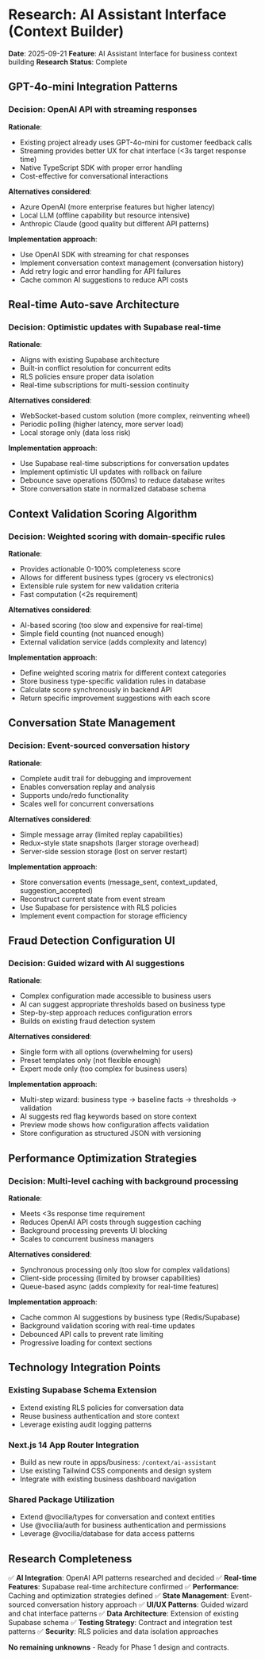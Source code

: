 # Research: AI Assistant Interface (Context Builder)

**Date**: 2025-09-21
**Feature**: AI Assistant Interface for business context building
**Research Status**: Complete

## GPT-4o-mini Integration Patterns

### Decision: OpenAI API with streaming responses
**Rationale**:
- Existing project already uses GPT-4o-mini for customer feedback calls
- Streaming provides better UX for chat interface (<3s target response time)
- Native TypeScript SDK with proper error handling
- Cost-effective for conversational interactions

**Alternatives considered**:
- Azure OpenAI (more enterprise features but higher latency)
- Local LLM (offline capability but resource intensive)
- Anthropic Claude (good quality but different API patterns)

**Implementation approach**:
- Use OpenAI SDK with streaming for chat responses
- Implement conversation context management (conversation history)
- Add retry logic and error handling for API failures
- Cache common AI suggestions to reduce API costs

## Real-time Auto-save Architecture

### Decision: Optimistic updates with Supabase real-time
**Rationale**:
- Aligns with existing Supabase architecture
- Built-in conflict resolution for concurrent edits
- RLS policies ensure proper data isolation
- Real-time subscriptions for multi-session continuity

**Alternatives considered**:
- WebSocket-based custom solution (more complex, reinventing wheel)
- Periodic polling (higher latency, more server load)
- Local storage only (data loss risk)

**Implementation approach**:
- Use Supabase real-time subscriptions for conversation updates
- Implement optimistic UI updates with rollback on failure
- Debounce save operations (500ms) to reduce database writes
- Store conversation state in normalized database schema

## Context Validation Scoring Algorithm

### Decision: Weighted scoring with domain-specific rules
**Rationale**:
- Provides actionable 0-100% completeness score
- Allows for different business types (grocery vs electronics)
- Extensible rule system for new validation criteria
- Fast computation (<2s requirement)

**Alternatives considered**:
- AI-based scoring (too slow and expensive for real-time)
- Simple field counting (not nuanced enough)
- External validation service (adds complexity and latency)

**Implementation approach**:
- Define weighted scoring matrix for different context categories
- Store business type-specific validation rules in database
- Calculate score synchronously in backend API
- Return specific improvement suggestions with each score

## Conversation State Management

### Decision: Event-sourced conversation history
**Rationale**:
- Complete audit trail for debugging and improvement
- Enables conversation replay and analysis
- Supports undo/redo functionality
- Scales well for concurrent conversations

**Alternatives considered**:
- Simple message array (limited replay capabilities)
- Redux-style state snapshots (larger storage overhead)
- Server-side session storage (lost on server restart)

**Implementation approach**:
- Store conversation events (message_sent, context_updated, suggestion_accepted)
- Reconstruct current state from event stream
- Use Supabase for persistence with RLS policies
- Implement event compaction for storage efficiency

## Fraud Detection Configuration UI

### Decision: Guided wizard with AI suggestions
**Rationale**:
- Complex configuration made accessible to business users
- AI can suggest appropriate thresholds based on business type
- Step-by-step approach reduces configuration errors
- Builds on existing fraud detection system

**Alternatives considered**:
- Single form with all options (overwhelming for users)
- Preset templates only (not flexible enough)
- Expert mode only (too complex for business users)

**Implementation approach**:
- Multi-step wizard: business type → baseline facts → thresholds → validation
- AI suggests red flag keywords based on store context
- Preview mode shows how configuration affects validation
- Store configuration as structured JSON with versioning

## Performance Optimization Strategies

### Decision: Multi-level caching with background processing
**Rationale**:
- Meets <3s response time requirement
- Reduces OpenAI API costs through suggestion caching
- Background processing prevents UI blocking
- Scales to concurrent business managers

**Alternatives considered**:
- Synchronous processing only (too slow for complex validations)
- Client-side processing (limited by browser capabilities)
- Queue-based async (adds complexity for real-time features)

**Implementation approach**:
- Cache common AI suggestions by business type (Redis/Supabase)
- Background validation scoring with real-time updates
- Debounced API calls to prevent rate limiting
- Progressive loading for context sections

## Technology Integration Points

### Existing Supabase Schema Extension
- Extend existing RLS policies for conversation data
- Reuse business authentication and store context
- Leverage existing audit logging patterns

### Next.js 14 App Router Integration
- Build as new route in apps/business: `/context/ai-assistant`
- Use existing Tailwind CSS components and design system
- Integrate with existing business dashboard navigation

### Shared Package Utilization
- Extend @vocilia/types for conversation and context entities
- Use @vocilia/auth for business authentication and permissions
- Leverage @vocilia/database for data access patterns

## Research Completeness

✅ **AI Integration**: OpenAI API patterns researched and decided
✅ **Real-time Features**: Supabase real-time architecture confirmed
✅ **Performance**: Caching and optimization strategies defined
✅ **State Management**: Event-sourced conversation history approach
✅ **UI/UX Patterns**: Guided wizard and chat interface patterns
✅ **Data Architecture**: Extension of existing Supabase schema
✅ **Testing Strategy**: Contract and integration test patterns
✅ **Security**: RLS policies and data isolation approaches

**No remaining unknowns** - Ready for Phase 1 design and contracts.